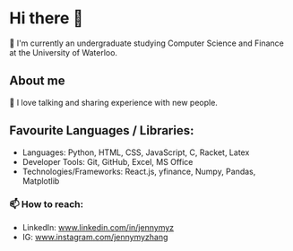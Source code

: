 # Hi there 👋

🌱 I'm currently an undergraduate studying Computer Science and Finance at the University of Waterloo.

## About me
💬 I love talking and sharing experience with new people. 

## Favourite Languages / Libraries:
- Languages: Python, HTML, CSS, JavaScript, C, Racket, Latex
- Developer Tools: Git, GitHub, Excel, MS Office
- Technologies/Frameworks: React.js, yfinance, Numpy, Pandas, Matplotlib

### 📫 How to reach: 
* LinkedIn: www.linkedin.com/in/jennymyz 
* IG: www.instagram.com/jennymyzhang
